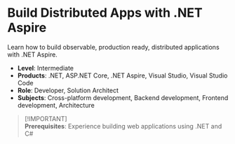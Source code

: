 # Build Distributed Apps with .NET Aspire

Learn how to build observable, production ready, distributed applications with .NET Aspire.


* **Level**: Intermediate
* **Products**: .NET, ASP.NET Core, .NET Aspire, Visual Studio, Visual Studio Code
* **Role**: Developer, Solution Architect
* **Subjects**: Cross-platform development, Backend development, Frontend development, Architecture


> [!IMPORTANT]\
> **Prerequisites**: Experience building web applications using .NET and C#
